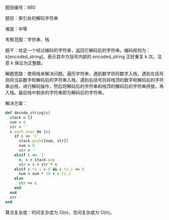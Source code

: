 题目编号：880

题目：索引处的解码字符串

难度：中等

考察范围：字符串、栈

题干：给定一个经过编码的字符串，返回它解码后的字符串。编码规则为：k[encoded_string]，表示其中方括号内部的 encoded_string 正好重复 k 次。注意 k 保证为正整数。

解题思路：使用栈来解决问题。遍历字符串，遇到数字则将数字入栈，遇到左括号则将当前数字和解码后的字符串入栈，遇到右括号则将栈顶的数字和解码后的字符串出栈，进行解码操作，然后将解码后的字符串和栈顶的解码后的字符串拼接，再入栈。最后栈中剩余的字符串即为解码后的字符串。

解决方案：

```ruby
def decode_string(s)
  stack = []
  num = 0
  str = ''
  s.each_char do |c|
    if c == '['
      stack.push([num, str])
      num = 0
      str = ''
    elsif c == ']'
      n, s = stack.pop
      str = s + str * n
    elsif c.to_i > 0 && c.to_i <= 9
      num = num * 10 + c.to_i
    else
      str += c
    end
  end
  str
end
```

算法复杂度：时间复杂度为 O(n)，空间复杂度为 O(n)。